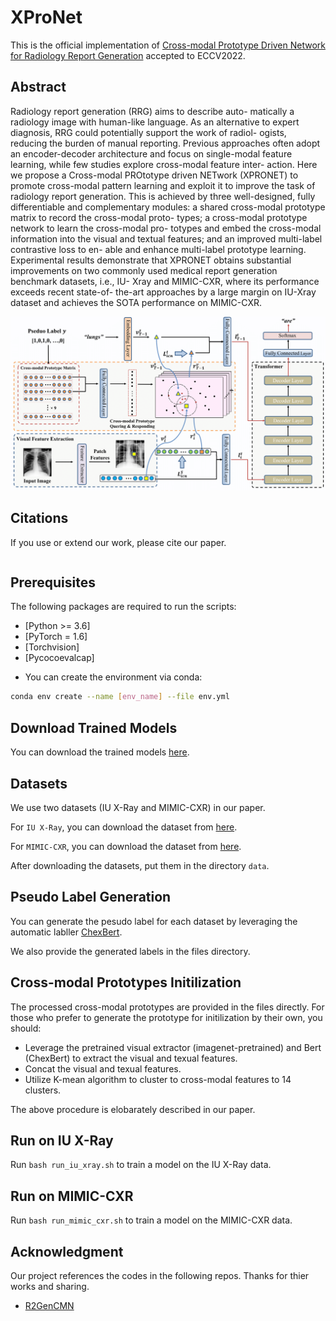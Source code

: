 # XProNet

This is the official implementation of [Cross-modal Prototype Driven Network for Radiology Report Generation]() accepted to ECCV2022.

## Abstract

Radiology report generation (RRG) aims to describe auto-
matically a radiology image with human-like language. As an alternative
to expert diagnosis, RRG could potentially support the work of radiol-
ogists, reducing the burden of manual reporting. Previous approaches
often adopt an encoder-decoder architecture and focus on single-modal
feature learning, while few studies explore cross-modal feature inter-
action. Here we propose a Cross-modal PROtotype driven NETwork
(XPRONET) to promote cross-modal pattern learning and exploit it
to improve the task of radiology report generation. This is achieved by
three well-designed, fully differentiable and complementary modules: a
shared cross-modal prototype matrix to record the cross-modal proto-
types; a cross-modal prototype network to learn the cross-modal pro-
totypes and embed the cross-modal information into the visual and
textual features; and an improved multi-label contrastive loss to en-
able and enhance multi-label prototype learning. Experimental results
demonstrate that XPRONET obtains substantial improvements on two
commonly used medical report generation benchmark datasets, i.e., IU-
Xray and MIMIC-CXR, where its performance exceeds recent state-of-
the-art approaches by a large margin on IU-Xray dataset and achieves
the SOTA performance on MIMIC-CXR. 

<img src='architecture.png'>

## Citations

If you use or extend our work, please cite our paper.
```

```

## Prerequisites

The following packages are required to run the scripts:
- [Python >= 3.6]
- [PyTorch = 1.6]
- [Torchvision]
- [Pycocoevalcap]

* You can create the environment via conda:
```bash
conda env create --name [env_name] --file env.yml
```


## Download Trained Models
You can download the trained models [here](https://drive.google.com/drive/folders/1_y_6srL2ZnvDvE_I0YDvdgRzZCNrcMUf?usp=sharing).

## Datasets
We use two datasets (IU X-Ray and MIMIC-CXR) in our paper.

For `IU X-Ray`, you can download the dataset from [here](https://openi.nlm.nih.gov/faq).

For `MIMIC-CXR`, you can download the dataset from [here](https://physionet.org/content/mimic-cxr/2.0.0/).

After downloading the datasets, put them in the directory `data`.

## Pseudo Label Generation
You can generate the pesudo label for each dataset by leveraging the automatic labller [ChexBert](https://github.com/stanfordmlgroup/CheXbert).

We also provide the generated labels in the files directory.

## Cross-modal Prototypes Initilization
The processed cross-modal prototypes are provided in the files directly.
For those who prefer to generate the prototype for initilization by their own, you should:
- Leverage the pretrained visual extractor (imagenet-pretrained) and Bert (ChexBert) to extract the visual and texual features.
- Concat the visual and texual features.
- Utilize K-mean algorithm to cluster to cross-modal features to 14 clusters.

The above procedure is elobarately described in our paper.

## Run on IU X-Ray

Run `bash run_iu_xray.sh` to train a model on the IU X-Ray data.

## Run on MIMIC-CXR

Run `bash run_mimic_cxr.sh` to train a model on the MIMIC-CXR data.

## Acknowledgment
Our project references the codes in the following repos. Thanks for thier works and sharing.
- [R2GenCMN](https://github.com/cuhksz-nlp/R2GenCMN)
